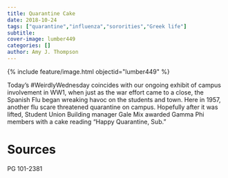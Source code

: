 ```yaml
---
title: Quarantine Cake
date: 2018-10-24
tags: ["quarantine","influenza","sororities","Greek life"]
subtitle: 
cover-image: lumber449
categories: []
author: Amy J. Thompson
---
```


{% include feature/image.html objectid="lumber449" %}

Today’s #WeirdlyWednesday coincides with our ongoing exhibit of campus involvement in WW1, when just as the war effort came to a close, the Spanish Flu began wreaking havoc on the students and town. Here in 1957, another flu scare threatened quarantine on campus. Hopefully after it was lifted, Student Union Building manager Gale Mix awarded Gamma Phi members with a cake reading “Happy Quarantine, Sub.”

# Sources

PG 101-2381